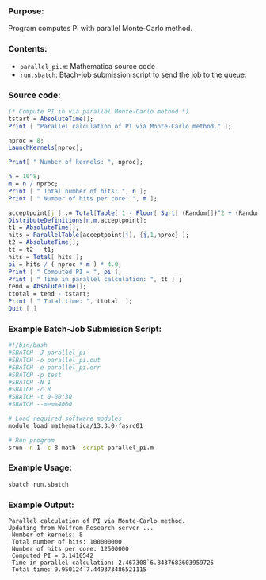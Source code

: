 ### Purpose:

Program computes PI with parallel Monte-Carlo method.

### Contents:

* `parallel_pi.m`: Mathematica source code
* `run.sbatch`: Btach-job submission script to send the job to the queue.

### Source code:

```mathematica
(* Compute PI in via parallel Monte-Carlo method *)
tstart = AbsoluteTime[];
Print [ "Parallel calculation of PI via Monte-Carlo method." ];

nproc = 8;
LaunchKernels[nproc];

Print[ " Number of kernels: ", nproc];

n = 10^8;
m = n / nproc;
Print [ " Total number of hits: ", n ];
Print [ " Number of hits per core: ", m ];

acceptpoint[j_] := Total[Table[ 1 - Floor[ Sqrt[ (Random[])^2 + (Random[])^2 ] ], {i,1,m} ] ];
DistributeDefinitions[n,m,acceptpoint];
t1 = AbsoluteTime[];
hits = ParallelTable[acceptpoint[j], {j,1,nproc} ];
t2 = AbsoluteTime[];
tt = t2 - t1;
hits = Total[ hits ];
pi = hits / ( nproc * m ) * 4.0;
Print [ " Computed PI = ", pi ];
Print [ " Time in parallel calculation: ", tt ] ;
tend = AbsoluteTime[];
ttotal = tend - tstart;
Print [ " Total time: ", ttotal  ];
Quit [ ]
```

### Example Batch-Job Submission Script:

```bash
#!/bin/bash
#SBATCH -J parallel_pi
#SBATCH -o parallel_pi.out
#SBATCH -e parallel_pi.err
#SBATCH -p test
#SBATCH -N 1
#SBATCH -c 8
#SBATCH -t 0-00:30
#SBATCH --mem=4000

# Load required software modules
module load mathematica/13.3.0-fasrc01

# Run program
srun -n 1 -c 8 math -script parallel_pi.m
```

### Example Usage:

```bash
sbatch run.sbatch
```
 
### Example Output:

```
Parallel calculation of PI via Monte-Carlo method.
Updating from Wolfram Research server ...
 Number of kernels: 8
 Total number of hits: 100000000
 Number of hits per core: 12500000
 Computed PI = 3.1410542
 Time in parallel calculation: 2.467308`6.8437683603959725
 Total time: 9.950124`7.449373486521115
```

